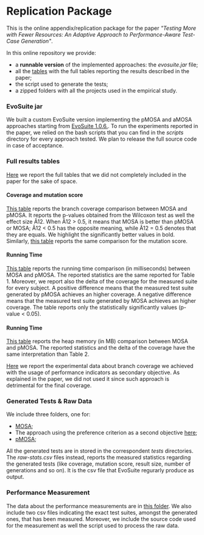 # Replication Package

This is the online appendix/replication package for the paper *"Testing More with Fewer Resources: An Adaptive Approach to Performance-Aware Test-Case Generation"*.

In this online repository we provide:

* a **runnable version** of the implemented approaches: the *evosuite.jar* file;
* all the [tables][tables] with the full tables reporting the results described in the paper;
* the script used to generate the tests;
* a zipped folders with all the projects used in the empirical study.

### EvoSuite jar
We built a custom EvoSuite version implementing the pMOSA and aMOSA approaches starting from [EvoSuite 1.0.6.][evosuite].
To run the experiments reported in the paper, we relied on the bash scripts that you can find in the _scripts_ directory for every approach tested.
We plan to release the full source code in case of acceptance.

### Full results tables
[Here][tables] we report the full tables that we did not completely included in the paper for the sake of space.

#### Coverage and mutation score
[This table](https://github.com/sealuzh/pmosa-replication/blob/master/tables/coverage.csv) reports the branch coverage comparison between MOSA and pMOSA. It reports the p-values obtained from the Wilcoxon test as well the effect size Â12. When Â12 > 0.5, it means that MOSA is better than pMOSA or MOSA; Â12 < 0.5 has the opposite meaning, while Â12 = 0.5 denotes that they are equals. We highlight the significantly better values in bold.
Similarly, [this table](https://github.com/sealuzh/pmosa-replication/blob/master/tables/mutation.csv) reports the same comparison for the mutation score.

#### Running Time
[This table](https://github.com/sealuzh/pmosa-replication/blob/master/tables/running-time.csv) reports the running time comparison (in milliseconds) between MOSA and pMOSA. The reported statistics are the same reported for Table 1.
Moreover, we report also the delta of the coverage for the measured suite for every subject. A positive difference means that the measured test suite generated by pMOSA achieves an higher coverage. A negative difference means that the measured test suite generated by MOSA achieves an higher coverage.
The table reports only the statistically significantly values (p-value < 0.05).

#### Running Time
[This table](https://github.com/sealuzh/pmosa-replication/blob/master/tables/heap-memory.csv) reports the heap memory (in MB) comparison between MOSA and pMOSA. The reported statistics and the delta of the coverage have the same interpretation than Table 2.

[Here](https://github.com/sealuzh/pmosa-replication/blob/master/tables/cov-second-obj.csv) we report the experimental data about branch coverage we achieved with the usage of performance indicators as secondary objective. As explained in the paper, we did not used it since such approach is detrimental for the final coverage.

[evosuite]: https://github.com/EvoSuite/evosuite
[tables]: https://github.com/sealuzh/pmosa-replication/blob/master/tables

### Generated Tests & Raw Data
We include three folders, one for: 

* [MOSA][mosa];
* The approach using the preference criterion as a second objective [here][pmosa];
* [pMOSA][amosa];
 
All the generated tests are in stored in the correspondent _tests_ directories.
The _raw-stats.csv_ files instead, reports the measured statistics regarding the generated tests (like coverage, mutation score, result size, number of generations and so on). It is the csv file that EvoSuite regurarly produce as output.

[mosa]: https://github.com/sealuzh/pmosa-replication/tree/master/generated-tests/mosa
[pmosa]: https://github.com/sealuzh/pmosa-replication/tree/master/generated-tests/second-obj
[amosa]: https://github.com/sealuzh/pmosa-replication/tree/master/generated-tests/pmosa

### Performance Measurement
The data about the performance measurements are in [this folder][measurements].
We also include two csv files indicating the exact test suites, amongst the generated ones, that has been measured.
Moreover, we include the source code used for the measurement as well the script used to process the raw data.

[measurements]: https://github.com/sealuzh/pmosa-replication/tree/master/performance-measurement/